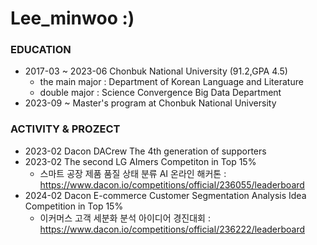# Lee_minwoo :)

### EDUCATION
- 2017-03 ~ 2023-06 Chonbuk National University (91.2,GPA 4.5)
  - the main major : Department of Korean Language and Literature
  - double major : Science Convergence Big Data Department
- 2023-09 ~ Master's program at Chonbuk National University 

### ACTIVITY & PROZECT
- 2023-02 Dacon DACrew The 4th generation of supporters
- 2023-02 The second LG AImers Competiton in Top 15%
  - 스마트 공장 제품 품질 상태 분류 AI 온라인 해커톤 : https://www.dacon.io/competitions/official/236055/leaderboard
- 2024-02 Dacon E-commerce Customer Segmentation Analysis Idea Competition in Top 15%
  - 이커머스 고객 세분화 분석 아이디어 경진대회 : https://www.dacon.io/competitions/official/236222/leaderboard
